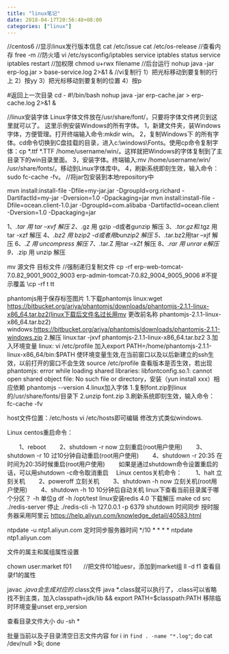 ```yaml
---
title: "linux笔记"
date: 2018-04-17T20:56:48+08:00
categories: ["linux"]
---
```


//centos6
//显示linux发行版本信息
cat /etc/issue
cat /etc/os-release
//查看内存
free -m
//防火墙
vi /etc/sysconfig/iptables
service iptables status
service iptables restart
//加权限
chmod u+rwx filename
//后台运行
nohup java -jar erp-log.jar > base-service.log 2>&1 &
//vi复制行
1）把光标移动到要复制的行上
2）按yy
3）把光标移动到要复制的位置
4）按p

#返回上一次目录
cd -
#!/bin/bash
nohup java -jar erp-cache.jar > erp-cache.log 2>&1 &

//linux安装字体
Linux字体文件放在/usr/share/font/，只要将字体文件拷贝到这里就可以了。
这里示例安装Windows的所有字体。
    1，新建文件夹，装Windows字体，方便管理。打开终端输入命令:mkdir win。
    2，复制Windows下 的所有字体。cd命令切换到C盘挂载的目录，进入c:\windows\Fonts。使用cp命令复制字体：cp *.ttf *.TTF /home/username/win/。这样就把Windows的字体复制到了主目录下的win目录里面。
    3，安装字体。终端输入:mv /home/username/win/ /usr/share/fonts/。移动到Linux字体库中。
    4，刷新系统即刻生效，输入命令：sudo fc-cache -fv。
//将jar包安装到本地repository中

mvn install:install-file -Dfile=my-jar.jar -DgroupId=org.richard -DartifactId=my-jar -Dversion=1.0 -Dpackaging=jar
mvn install:install-file -Dfile=ocean.client-1.0.jar -DgroupId=com.alibaba -DartifactId=ocean.client -Dversion=1.0 -Dpackaging=jar

1、*.tar 用 tar –xvf 解压
2、*.gz 用 gzip -d或者gunzip 解压
3、*.tar.gz和*.tgz 用 tar -xzf 解压
4、*.bz2 用 bzip2 -d或者用bunzip2 解压
5、*.tar.bz2用tar –xjf 解压
6、*.Z 用 uncompress 解压
7、*.tar.Z 用tar –xZf 解压
8、*.rar 用 unrar e解压
9、*.zip 用 unzip 解压

mv 源文件 目标文件
//强制递归复制文件
cp -rf erp-web-tomcat-7.0.82_9001_9002_9003 erp-admin-tomcat-7.0.82_9004_9005_9006
#不提示覆盖
\cp -rf t tt


phantomjs用于保存标签图片
1.下载phantomjs
    linux:wget https://bitbucket.org/ariya/phantomjs/downloads/phantomjs-2.1.1-linux-x86_64.tar.bz2(linux下载后文件名过长用mv 更改前名称 phantomjs-2.1.1-linux-x86_64.tar.bz2)
    windows:https://bitbucket.org/ariya/phantomjs/downloads/phantomjs-2.1.1-windows.zip
2.解压
    linux:tar -jxvf phantomjs-2.1.1-linux-x86_64.tar.bz2
3.加入环境变量
    linux:
        vi /etc/profile
        加入export PATH=/home/phantomjs-2.1.1-linux-x86_64/bin:$PATH
        使环境变量生效,在当前窗口以及以后新建立的ssh生效，以前打开的窗口不会生效
        source /etc/profile
        查看版本是否生效，若出现phantomjs: error while loading shared libraries: libfontconfig.so.1: cannot open shared object file: No such file or directory，安装（yun install xxx）相应依赖
        phantomjs --version
4.linux加入字体
    1.复制font.zip到linux的/usr/share/fonts/目录下
    2.unzip font.zip
    3.刷新系统即刻生效，输入命令：fc-cache -fv
    
    
host文件位置：/etc/hosts
vi /etc/hosts即可编辑
修改方式类似windows.


Linux centos重启命令：

　　1、reboot
　　2、shutdown -r now 立刻重启(root用户使用)
　　3、shutdown -r 10 过10分钟自动重启(root用户使用)
　　4、shutdown -r 20:35 在时间为20:35时候重启(root用户使用)
　　如果是通过shutdown命令设置重启的话，可以用shutdown -c命令取消重启
　Linux centos关机命令：
　　1、halt 立刻关机
　　2、poweroff 立刻关机
　　3、shutdown -h now 立刻关机(root用户使用)
　　4、shutdown -h 10 10分钟后自动关机
linux下查看当前目录属于哪个分区？
    -h 单位g
    df -h /opt/test
linux安装redis 4.0
下载解压
make
cd src
./redis-server
停止
./redis-cli -h 127.0.0.1 -p 6379 shutdown
时间同步
授时服务器采用阿里云 https://help.aliyun.com/knowledge_detail/40583.html

ntpdate -u ntp1.aliyun.com
定时同步服务器时间
*/10 * * * * ntpdate ntp1.aliyun.com

文件的属主和属组属性设置

chown user:market f01　　//把文件f01给uesr，添加到market组
ll -d f1  查看目录f1的属性

javac *.java会生成对应的*.class文件
java *.class就可以执行了，.class可以省略
找不到主类，加入classpath=jdk/lib && export PATH=$classpath:PATH
移除临时环境变量unset erp_version

查看目录文件大小
du -sh *

批量当前以及子目录清空日志文件内容
for i in `find . -name "*.log"`; do cat /dev/null >$i; done
